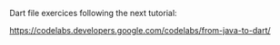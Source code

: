 Dart file exercices following the next tutorial:

https://codelabs.developers.google.com/codelabs/from-java-to-dart/